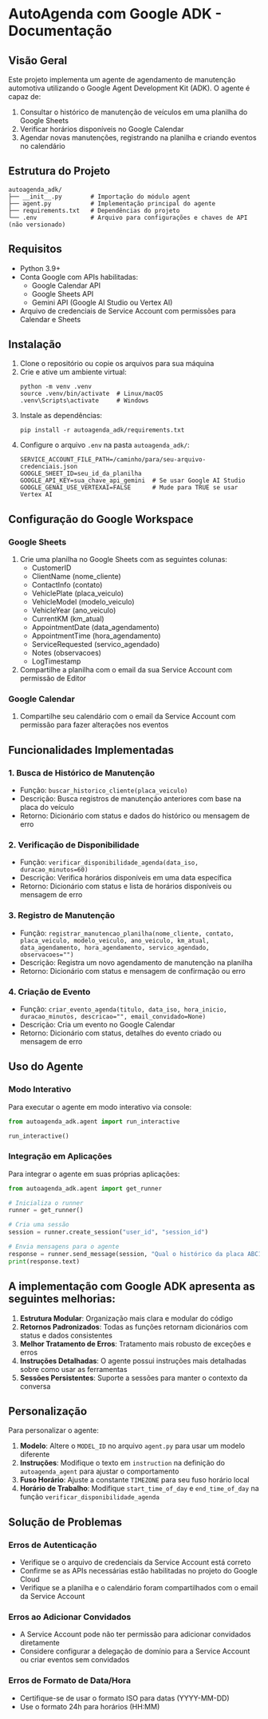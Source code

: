 # AutoAgenda com Google ADK - Documentação

## Visão Geral

Este projeto implementa um agente de agendamento de manutenção automotiva utilizando o Google Agent Development Kit (ADK). O agente é capaz de:

1. Consultar o histórico de manutenção de veículos em uma planilha do Google Sheets
2. Verificar horários disponíveis no Google Calendar
3. Agendar novas manutenções, registrando na planilha e criando eventos no calendário

## Estrutura do Projeto

```
autoagenda_adk/
├── __init__.py        # Importação do módulo agent
├── agent.py           # Implementação principal do agente
├── requirements.txt   # Dependências do projeto
└── .env               # Arquivo para configurações e chaves de API (não versionado)
```

## Requisitos

- Python 3.9+
- Conta Google com APIs habilitadas:
  - Google Calendar API
  - Google Sheets API
  - Gemini API (Google AI Studio ou Vertex AI)
- Arquivo de credenciais de Service Account com permissões para Calendar e Sheets

## Instalação

1. Clone o repositório ou copie os arquivos para sua máquina
2. Crie e ative um ambiente virtual:
   ```
   python -m venv .venv
   source .venv/bin/activate  # Linux/macOS
   .venv\Scripts\activate     # Windows
   ```
3. Instale as dependências:
   ```
   pip install -r autoagenda_adk/requirements.txt
   ```
4. Configure o arquivo `.env` na pasta `autoagenda_adk/`:
   ```
   SERVICE_ACCOUNT_FILE_PATH=/caminho/para/seu-arquivo-credenciais.json
   GOOGLE_SHEET_ID=seu_id_da_planilha
   GOOGLE_API_KEY=sua_chave_api_gemini  # Se usar Google AI Studio
   GOOGLE_GENAI_USE_VERTEXAI=FALSE      # Mude para TRUE se usar Vertex AI
   ```

## Configuração do Google Workspace

### Google Sheets
1. Crie uma planilha no Google Sheets com as seguintes colunas:
   - CustomerID
   - ClientName (nome_cliente)
   - ContactInfo (contato)
   - VehiclePlate (placa_veiculo)
   - VehicleModel (modelo_veiculo)
   - VehicleYear (ano_veiculo)
   - CurrentKM (km_atual)
   - AppointmentDate (data_agendamento)
   - AppointmentTime (hora_agendamento)
   - ServiceRequested (servico_agendado)
   - Notes (observacoes)
   - LogTimestamp
2. Compartilhe a planilha com o email da sua Service Account com permissão de Editor

### Google Calendar
1. Compartilhe seu calendário com o email da Service Account com permissão para fazer alterações nos eventos

## Funcionalidades Implementadas

### 1. Busca de Histórico de Manutenção
- Função: `buscar_historico_cliente(placa_veiculo)`
- Descrição: Busca registros de manutenção anteriores com base na placa do veículo
- Retorno: Dicionário com status e dados do histórico ou mensagem de erro

### 2. Verificação de Disponibilidade
- Função: `verificar_disponibilidade_agenda(data_iso, duracao_minutos=60)`
- Descrição: Verifica horários disponíveis em uma data específica
- Retorno: Dicionário com status e lista de horários disponíveis ou mensagem de erro

### 3. Registro de Manutenção
- Função: `registrar_manutencao_planilha(nome_cliente, contato, placa_veiculo, modelo_veiculo, ano_veiculo, km_atual, data_agendamento, hora_agendamento, servico_agendado, observacoes="")`
- Descrição: Registra um novo agendamento de manutenção na planilha
- Retorno: Dicionário com status e mensagem de confirmação ou erro

### 4. Criação de Evento
- Função: `criar_evento_agenda(titulo, data_iso, hora_inicio, duracao_minutos, descricao="", email_convidado=None)`
- Descrição: Cria um evento no Google Calendar
- Retorno: Dicionário com status, detalhes do evento criado ou mensagem de erro

## Uso do Agente

### Modo Interativo
Para executar o agente em modo interativo via console:

```python
from autoagenda_adk.agent import run_interactive

run_interactive()
```

### Integração em Aplicações
Para integrar o agente em suas próprias aplicações:

```python
from autoagenda_adk.agent import get_runner

# Inicializa o runner
runner = get_runner()

# Cria uma sessão
session = runner.create_session("user_id", "session_id")

# Envia mensagens para o agente
response = runner.send_message(session, "Qual o histórico da placa ABC1234?")
print(response.text)
```

## A implementação com Google ADK apresenta as seguintes melhorias:

1. **Estrutura Modular**: Organização mais clara e modular do código
2. **Retornos Padronizados**: Todas as funções retornam dicionários com status e dados consistentes
3. **Melhor Tratamento de Erros**: Tratamento mais robusto de exceções e erros
4. **Instruções Detalhadas**: O agente possui instruções mais detalhadas sobre como usar as ferramentas
5. **Sessões Persistentes**: Suporte a sessões para manter o contexto da conversa

## Personalização

Para personalizar o agente:

1. **Modelo**: Altere o `MODEL_ID` no arquivo `agent.py` para usar um modelo diferente
2. **Instruções**: Modifique o texto em `instruction` na definição do `autoagenda_agent` para ajustar o comportamento
3. **Fuso Horário**: Ajuste a constante `TIMEZONE` para seu fuso horário local
4. **Horário de Trabalho**: Modifique `start_time_of_day` e `end_time_of_day` na função `verificar_disponibilidade_agenda`

## Solução de Problemas

### Erros de Autenticação
- Verifique se o arquivo de credenciais da Service Account está correto
- Confirme se as APIs necessárias estão habilitadas no projeto do Google Cloud
- Verifique se a planilha e o calendário foram compartilhados com o email da Service Account

### Erros ao Adicionar Convidados
- A Service Account pode não ter permissão para adicionar convidados diretamente
- Considere configurar a delegação de domínio para a Service Account ou criar eventos sem convidados

### Erros de Formato de Data/Hora
- Certifique-se de usar o formato ISO para datas (YYYY-MM-DD)
- Use o formato 24h para horários (HH:MM)
